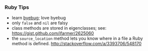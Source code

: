 ### Ruby Tips

* learn [byebug](https://github.com/deivid-rodriguez/byebug); love byebug
* only `false` and `nil` are falsy
* class methods are stored in eigenclasses; see: https://gist.github.com/jfarmer/2625060
* the `source_location` method lets you know where in a file a Ruby method is defined.  http://stackoverflow.com/a/3393706/548170
